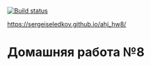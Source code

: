 [![Build status](https://ci.appveyor.com/api/projects/status/qpw4yxgpj6q5k451?svg=true)](https://ci.appveyor.com/project/SergeiSeledkov/ahj-hw8)

https://sergeiseledkov.github.io/ahj_hw8/

# Домашняя работа №8
